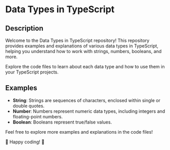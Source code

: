 # Data Types in TypeScript

## Description
Welcome to the Data Types in TypeScript repository! This repository provides examples and explanations of various data types in TypeScript, helping you understand how to work with strings, numbers, booleans, and more.

Explore the code files to learn about each data type and how to use them in your TypeScript projects.

## Examples
- **String**: Strings are sequences of characters, enclosed within single or double quotes.
- **Number**: Numbers represent numeric data types, including integers and floating-point numbers.
- **Boolean**: Booleans represent true/false values.

Feel free to explore more examples and explanations in the code files!

🚀 Happy coding! 🎉
